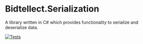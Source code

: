 # Bidtellect.Serialization

A library written in C# which provides functionality to serialize and deserialize data.

[![Tests](https://github.com/bidtellect/serialization/actions/workflows/tests.yml/badge.svg)](https://github.com/bidtellect/serialization/actions/workflows/tests.yml)
